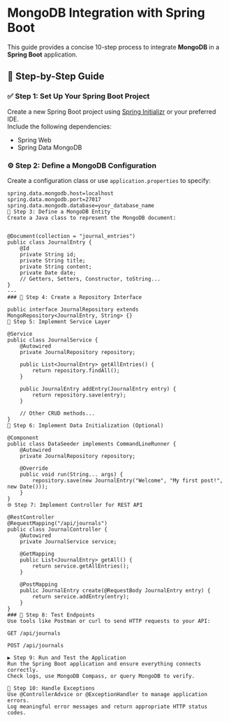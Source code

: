 # MongoDB Integration with Spring Boot

This guide provides a concise 10-step process to integrate **MongoDB** in a **Spring Boot** application.



## 🚀 Step-by-Step Guide

### ✅ Step 1: Set Up Your Spring Boot Project
Create a new Spring Boot project using [Spring Initializr](https://start.spring.io/) or your preferred IDE.  
Include the following dependencies:
- Spring Web
- Spring Data MongoDB



### ⚙️ Step 2: Define a MongoDB Configuration
Create a configuration class or use `application.properties` to specify:

```properties
spring.data.mongodb.host=localhost
spring.data.mongodb.port=27017
spring.data.mongodb.database=your_database_name
🧱 Step 3: Define a MongoDB Entity
Create a Java class to represent the MongoDB document:


@Document(collection = "journal_entries")
public class JournalEntry {
    @Id
    private String id;
    private String title;
    private String content;
    private Date date;
    // Getters, Setters, Constructor, toString...
}
--- 
### 💾 Step 4: Create a Repository Interface

public interface JournalRepository extends MongoRepository<JournalEntry, String> {}
🧠 Step 5: Implement Service Layer

@Service
public class JournalService {
    @Autowired
    private JournalRepository repository;

    public List<JournalEntry> getAllEntries() {
        return repository.findAll();
    }

    public JournalEntry addEntry(JournalEntry entry) {
        return repository.save(entry);
    }

    // Other CRUD methods...
}
🧪 Step 6: Implement Data Initialization (Optional)

@Component
public class DataSeeder implements CommandLineRunner {
    @Autowired
    private JournalRepository repository;

    @Override
    public void run(String... args) {
        repository.save(new JournalEntry("Welcome", "My first post!", new Date()));
    }
}
🌐 Step 7: Implement Controller for REST API

@RestController
@RequestMapping("/api/journals")
public class JournalController {
    @Autowired
    private JournalService service;

    @GetMapping
    public List<JournalEntry> getAll() {
        return service.getAllEntries();
    }

    @PostMapping
    public JournalEntry create(@RequestBody JournalEntry entry) {
        return service.addEntry(entry);
    }
}
### 🧪 Step 8: Test Endpoints
Use tools like Postman or curl to send HTTP requests to your API:

GET /api/journals

POST /api/journals

▶️ Step 9: Run and Test the Application
Run the Spring Boot application and ensure everything connects correctly.
Check logs, use MongoDB Compass, or query MongoDB to verify.

🛑 Step 10: Handle Exceptions
Use @ControllerAdvice or @ExceptionHandler to manage application errors.
Log meaningful error messages and return appropriate HTTP status codes.
